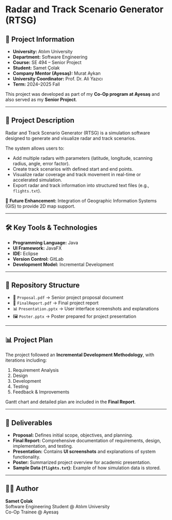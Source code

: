 # Radar and Track Scenario Generator (RTSG)

## 📌 Project Information
- **University:** Atılım University  
- **Department:** Software Engineering  
- **Course:** SE 494 – Senior Project  
- **Student:** Samet Çolak  
- **Company Mentor (Ayesaş):** Murat Aykan  
- **University Coordinator:** Prof. Dr. Ali Yazıcı  
- **Term:** 2024–2025 Fall  

This project was developed as part of my **Co-Op program at Ayesaş** and also served as my **Senior Project**.

---

## 📖 Project Description
Radar and Track Scenario Generator (RTSG) is a simulation software designed to generate and visualize radar and track scenarios.  

The system allows users to:  
- Add multiple radars with parameters (latitude, longitude, scanning radius, angle, error factor).  
- Create track scenarios with defined start and end points.  
- Visualize radar coverage and track movement in real-time or accelerated simulation.  
- Export radar and track information into structured text files (e.g., `flights.txt`).  

🔮 **Future Enhancement:** Integration of Geographic Information Systems (GIS) to provide 2D map support.

---

## 🛠️ Key Tools & Technologies
- **Programming Language:** Java  
- **UI Framework:** JavaFX  
- **IDE:** Eclipse  
- **Version Control:** GitLab  
- **Development Model:** Incremental Development  

---

## 📂 Repository Structure
- 📄 `Proposal.pdf` → Senior project proposal document  
- 📄 `FinalReport.pdf` → Final project report  
- 📊 `Presentation.pptx` → User interface screenshots and explanations  
- 🖼️ `Poster.pptx` → Poster prepared for project presentation   

---

## 📊 Project Plan
The project followed an **Incremental Development Methodology**, with iterations including:  
1. Requirement Analysis  
2. Design  
3. Development  
4. Testing  
5. Feedback & Improvements  

Gantt chart and detailed plan are included in the **Final Report**.

---

## 📌 Deliverables
- **Proposal:** Defines initial scope, objectives, and planning.  
- **Final Report:** Comprehensive documentation of requirements, design, implementation, and testing.  
- **Presentation:** Contains **UI screenshots** and explanations of system functionality.  
- **Poster:** Summarized project overview for academic presentation.  
- **Sample Data (`flights.txt`):** Example of how simulation data is stored.  

---

## 👨‍💻 Author
**Samet Çolak**  
Software Engineering Student @ Atılım University  
Co-Op Trainee @ Ayesaş  

